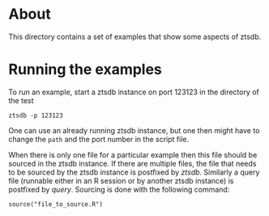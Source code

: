 # About 

This directory contains a set of examples that show some aspects of
ztsdb. 

# Running the examples

To run an example, start a ztsdb instance on port 123123 in the
directory of the test

    ztsdb -p 123123

One can use an already running ztsdb instance, but one then might have
to change the `path` and the port number in the script file.

When there is only one file for a particular example then this file
should be sourced in the ztsdb instance. If there are multiple files,
the file that needs to be sourced by the ztsdb instance is postfixed
by _ztsdb_. Similarly a query file (runnable either in an R session or
by another ztsdb instance) is postfixed by _query_. Sourcing is done
with the following command:

    source("file_to_source.R")
